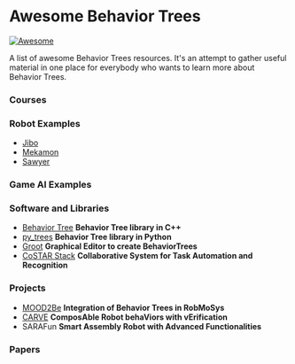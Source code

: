 Awesome Behavior Trees
================

[![Awesome](https://cdn.rawgit.com/sindresorhus/awesome/d7305f38d29fed78fa85652e3a63e154dd8e8829/media/badge.svg)](https://github.com/sindresorhus/awesome)


A list of awesome Behavior Trees resources.  It's an attempt to gather useful material in one place for everybody who wants to learn more about Behavior Trees.


### Courses ###

### Robot Examples ###

* [Jibo](https://github.com/jiborobot/jibo-sdk)
* [Mekamon](https://mekamon.com/)
* [Sawyer](http://mfg.rethinkrobotics.com/intera/Robot_Screen)

### Game AI Examples ###


### Software and Libraries ###
* [Behavior Tree](https://github.com/BehaviorTree/BehaviorTree.CPP) **Behavior Tree library in C++**
* [py_trees](https://github.com/stonier/py_trees) **Behavior Tree library in Python**
* [Groot](https://github.com/BehaviorTree/Groot) **Graphical Editor to create BehaviorTrees**
* [CoSTAR Stack](http://cpaxton.github.io/costar_stack/) **Collaborative System for Task Automation and Recognition**

### Projects ###
* [MOOD2Be](https://eurecat.org/en/portfolio-items/mood2be/) **Integration of Behavior Trees in RobMoSys**
* [CARVE](https://robmosys.eu/carve/) **ComposAble Robot behaViors with vErification**
*  SARAFun **Smart Assembly Robot with Advanced Functionalities**

### Papers ###

